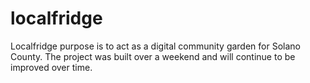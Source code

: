 # localfridge
Localfridge purpose is to act as a digital community garden for Solano County.
The project was built over a weekend and will continue to be improved over time.
